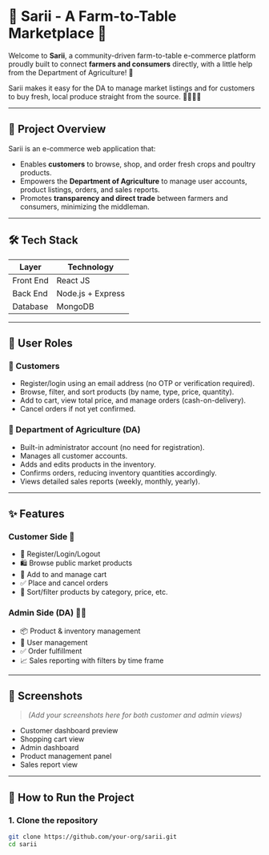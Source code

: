 # 🌾 Sarii - A Farm-to-Table Marketplace 🌾

Welcome to **Sarii**, a community-driven farm-to-table e-commerce platform proudly built to connect **farmers and consumers** directly, with a little help from the Department of Agriculture! 💚

Sarii makes it easy for the DA to manage market listings and for customers to buy fresh, local produce straight from the source. 🧑‍🌾🥬🍅

---

## 🚀 Project Overview

Sarii is an e-commerce web application that:

- Enables **customers** to browse, shop, and order fresh crops and poultry products.
- Empowers the **Department of Agriculture** to manage user accounts, product listings, orders, and sales reports.
- Promotes **transparency and direct trade** between farmers and consumers, minimizing the middleman.

---

## 🛠️ Tech Stack

| Layer         | Technology         |
|---------------|--------------------|
| Front End     | React JS           |
| Back End      | Node.js + Express  |
| Database      | MongoDB            |

---

## 👥 User Roles

### 👤 Customers
- Register/login using an email address (no OTP or verification required).
- Browse, filter, and sort products (by name, type, price, quantity).
- Add to cart, view total price, and manage orders (cash-on-delivery).
- Cancel orders if not yet confirmed.

### 🛒 Department of Agriculture (DA)
- Built-in administrator account (no need for registration).
- Manages all customer accounts.
- Adds and edits products in the inventory.
- Confirms orders, reducing inventory quantities accordingly.
- Views detailed sales reports (weekly, monthly, yearly).

---

## ✨ Features

### Customer Side 🌽
- 🧾 Register/Login/Logout
- 🛍️ Browse public market products
- 🛒 Add to and manage cart
- ✅ Place and cancel orders
- 🔎 Sort/filter products by category, price, etc.

### Admin Side (DA) 🧑‍🌾
- 📦 Product & inventory management
- 👥 User management
- ✅ Order fulfillment
- 📈 Sales reporting with filters by time frame

---

## 📸 Screenshots

> _(Add your screenshots here for both customer and admin views)_

- Customer dashboard preview
- Shopping cart view
- Admin dashboard
- Product management panel
- Sales report view

---

## 🚧 How to Run the Project

### 1. Clone the repository
```bash
git clone https://github.com/your-org/sarii.git
cd sarii
